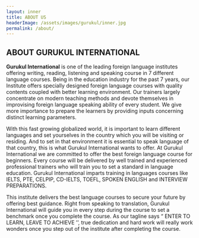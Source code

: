 ```yaml
---
layout: inner
title: ABOUT US
headerImage: /assets/images/gurukul/inner.jpg
permalink: /about/
---
```


## ABOUT <span>GURUKUL</span> INTERNATIONAL

**Gurukul International** is one of the leading foreign language institutes offering writing, reading, listening and speaking course in 7 different language courses. Being in the education industry for the past 7 years, our Institute offers specially designed foreign language courses with quality contents coupled with better learning environment. Our trainers largely concentrate on modern teaching methods and devote themselves in improvising foreign language speaking ability of every student. We give more importance to prepare the learners by providing inputs concerning distinct learning parameters.

With this fast growing globalized world, it is important to learn different languages and set yourselves in the country which you will be visiting or residing. And to set in that environment it is essential to speak language of that country, this is what Gurukul International wants to offer. At Gurukul International we are committed to offer the best foreign language course for beginners. Every course will be delivered by well trained and experienced professional trainers who will train you to set a standard in language education. Gurukul International imparts training in languages courses like IELTS, PTE, CELPIP, CD-IELTS, TOEFL, SPOKEN ENGLISH and INTERVIEW PREPARATIONS.

This institute delivers the best language courses to secure your future by offering best guidance. Right from speaking to translation, Gurukul International will guide you in every step during the course to set a benchmark once you complete the course. As our tagline says “ ENTER TO LEARN, LEAVE TO ACHIEVE ’’, true dedication and hard work will really work wonders once you step out of the institute after completing the course. 
